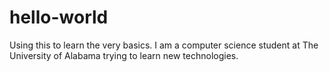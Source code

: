 # hello-world
Using this to learn the very basics.
I am a computer science student at The University of Alabama trying to learn new technologies.
